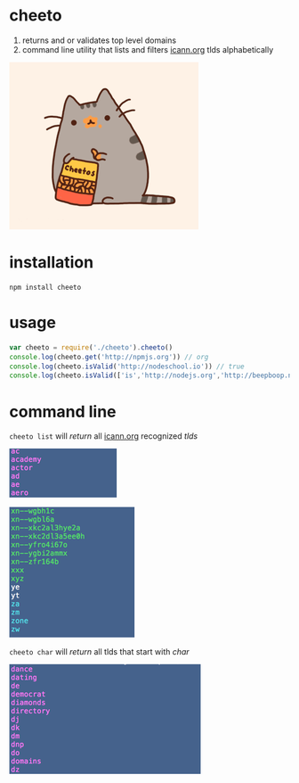 # cheeto

1. returns and or validates top level domains
2. command line utility that lists and filters [icann.org](http://data.iana.org/TLD/tlds-alpha-by-domain.txt) tlds alphabetically

![](./cheetos-pusheen.gif?raw=true)


# installation

    npm install cheeto

# usage

```javascript
var cheeto = require('./cheeto').cheeto() 
console.log(cheeto.get('http://npmjs.org')) // org
console.log(cheeto.isValid('http://nodeschool.io')) // true
console.log(cheeto.isValid(['is','http://nodejs.org','http://beepboop.net','cropdust'])) // [1,1,1,0]
```

# command line
<code>cheeto list</code> will *return* all [icann.org](http://data.iana.org/TLD/tlds-alpha-by-domain.txt) recognized *tlds*

![](./images/cheeto-list-1.png?raw=true)

![](./images/cheeto-list-2.png?raw=true)

<code>cheeto char</code> will *return* all tlds that start with *char*    

![](./images/cheeto-char.png?raw=true)
